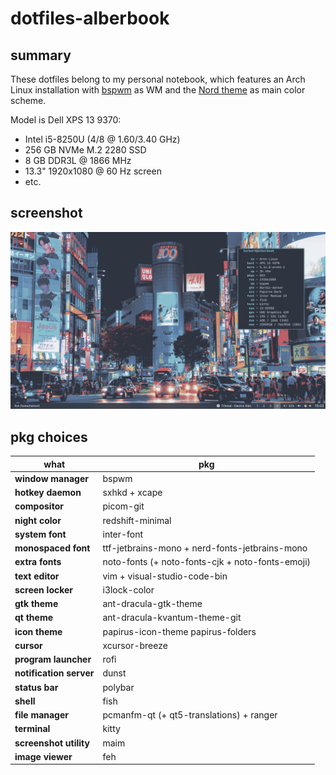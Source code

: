# dotfiles-alberbook

## summary

These dotfiles belong to my personal notebook, which features an Arch Linux installation with [bspwm](https://github.com/baskerville/bspwm) as WM and the [Nord theme](https://nordtheme.com/) as main color scheme.

Model is Dell XPS 13 9370:
- Intel i5-8250U (4/8 @ 1.60/3.40 GHz)
- 256 GB NVMe M.2 2280 SSD
- 8 GB DDR3L @ 1866 MHz
- 13.3" 1920x1080 @ 60 Hz screen
- etc.

## screenshot

![Screenshot](Nextcloud/Capturas%20de%20pantalla/alberbook/screenshot_20211001_150346.png)

## pkg choices

| what | pkg |
| ---- | --- |
| **window manager** | bspwm |
| **hotkey daemon** | sxhkd + xcape |
| **compositor** | picom-git |
| **night color** | redshift-minimal |
| **system font** | inter-font |
| **monospaced font** | ttf-jetbrains-mono + nerd-fonts-jetbrains-mono |
| **extra fonts** | noto-fonts (+ noto-fonts-cjk + noto-fonts-emoji) |
| **text editor** | vim + visual-studio-code-bin |
| **screen locker** | i3lock-color |
| **gtk theme** | ant-dracula-gtk-theme |
| **qt theme** | ant-dracula-kvantum-theme-git |
| **icon theme** | papirus-icon-theme papirus-folders |
| **cursor** | xcursor-breeze |
| **program launcher** | rofi |
| **notification server** | dunst |
| **status bar** | polybar |
| **shell** | fish |
| **file manager** | pcmanfm-qt (+ qt5-translations) + ranger |
| **terminal** | kitty |
| **screenshot utility** | maim |
| **image viewer** | feh |
